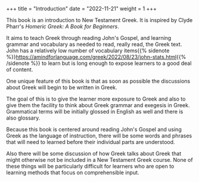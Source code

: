 +++
title = "Introduction"
date = "2022-11-21"
weight = 1
+++


This book is an introduction to New Testament Greek. It is inspired by Clyde Pharr's _Homeric Greek: A Book for Beginners_. 

It aims to teach Greek through reading John's Gospel, and learning grammar and vocabulary as needed to read, really read, the Greek text. John has a relatively low number of vocabulary items{{% sidenote %}}<https://amindforlanguage.com/greek/2022/08/23/john-stats.html>{{% /sidenote %}} to learn but is long enough to expose learners to a good deal of content.

One unique feature of this book is that as soon as possible the discussions about Greek will begin to be written in Greek.

The goal of this is to give the learner more exposure to Greek and also to give them the facility to think about Greek grammar and exegesis in Greek. Grammatical terms will be initially glossed in English as well and there is also glossary. 

Because this book is centered around reading John's Gospel and using Greek as the language of instruction, there will be some words and phrases that will need to learned before their individual parts are understood. 

Also there will be some discussion of how Greek talks about Greek that might otherwise not be included in a New Testament Greek course. None of these things will be particularly difficult for learners who are open to learning methods that focus on comprehensible input. 

